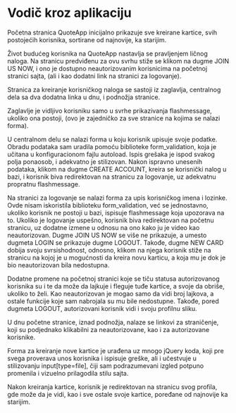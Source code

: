 # Vodič kroz aplikaciju
Početna stranica QuoteApp inicijalno prikazuje sve kreirane kartice, svih postojećih korisnika, sortirane od najnovije, ka starijim.

Život budućeg korisnika na QuoteApp nastavlja se pravljenjem ličnog naloga. Na stranicu predviđenu za ovu svrhu stiže se klikom na dugme JOIN US NOW, i ono je dostupno neautorizovanim korisnicima na početnoj stranici sajta, (ali i kao dodatni link na stranici za logovanje).

Stranica za kreiranje korisničkog naloga se sastoji iz zaglavlja, centralnog dela sa dva dodatna linka u dnu, i podnožja stranice.

Zaglavlje je vidljivo korisniku samo u svrhe prikazivanja flashmessage, ukoliko ona postoji, (ovo je zajedničko za sve stranice na kojima se nalazi forma).

U centralnom delu se nalazi forma u koju korisnik upisuje svoje podatke. Obradu podataka sam uradila pomoću biblioteke form_validation, koja je učitana u konfiguracionom fajlu autoload. Ispis grešaka je ispod svakog polja ponaosob, i adekvatno je stilizovan. Nakon ispravno unesenih podataka, klikom na dugme CREATE ACCOUNT, kreira se korisnički nalog u bazi, i korisnik biva redirektovan na stranicu za logovanje, uz adekvatnu propratnu flashmessage.

Na stranici za logovanje se nalazi forma za upis korisničkog imena i lozinke. Ovde nisam iskoristila biblioteku form_validation, već se jednostavno, ukoliko korisnik ne postoji u bazi, ispisuje flashmessage koja upozorava na to. Ukoliko je logovanje uspešno, korisnik biva redirektovan na početnu stranicu, uz dodatne izmene u odnosu na ono kako ju je video kao neautorizovan. Dugme JOIN US NOW se više ne prikazuje, a umesto dugmeta LOGIN se prikazuje dugme LOGOUT. Takođe, dugme NEW CARD dobija svoju svrsishodnost, odnosno, klikom na njega korisnik stiže na stranicu na kojoj je u mogućnosti da kreira novu karticu, a koja mu je dok je bio neautorizovan bila nedostupna.

Dodatne promene na početnoj stranici koje se tiču statusa autorizovanog korisnika su i te da može da lajkuje i fleguje tuđe kartice, a svoje da obriše, ukoliko to želi. Kao neautorizovan je mogao samo da vidi broj lajkova, a ostale funkcije koje sam nabrojala su mu bile nedostupne. Takođe, pored dugmeta LOGOUT, autorizovani korisnik vidi i svoju profilnu sliku.

U dnu početne stranice, iznad podnožja, nalaze se linkovi za straničenje, koji su podjednako klikabilni za neautorizovane, kao i za autorizovane korisnike.

Forma za kreiranje nove kartice je urađena uz mnogo jQuery koda, koji pre svega proverava unos korisnika i ispisuje greške, ali i učestvuje u stilizovanju input[type=file], čiji sam podrazumevani izgled potpuno promenila i vizuelno prilagodila stilu sajta.

Nakon kreiranja kartice, korisnik je redirektovan na stranicu svog profila, gde može da je vidi, kao i sve ostale svoje kartice, poređane od najnovije ka starijim.



